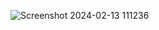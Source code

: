 ![Screenshot 2024-02-13 111236](https://github.com/sachin2398/tataneu/assets/113828281/3e39a0cd-27b8-4194-83af-38c82b519222)
